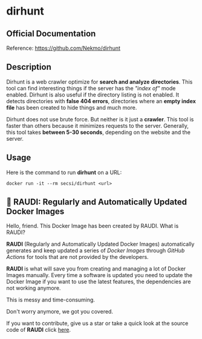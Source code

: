 # dirhunt

## Official Documentation
Reference: https://github.com/Nekmo/dirhunt
## Description
Dirhunt is a web crawler optimize for **search and analyze directories**. This tool can find interesting things if the
server has the *"index of"* mode enabled. Dirhunt is also useful if the directory listing is not enabled. It detects
directories with **false 404 errors**, directories where an **empty index file** has been created to hide things and
much more.

Dirhunt does not use brute force. But neither is it just a **crawler**. This tool is faster than others because it
minimizes requests to the server. Generally, this tool takes **between 5-30 seconds**, depending on the website and
the server.

## Usage
Here is the command to run **dirhunt** on a URL:
```
docker run -it --rm secsi/dirhunt <url>
```

## 🐳 RAUDI: Regularly and Automatically Updated Docker Images

Hello, friend. This Docker Image has been created by RAUDI. What is RAUDI?

**RAUDI** (Regularly and Automatically Updated Docker Images) automatically generates and keep updated a series of *Docker Images* through *GitHub Actions* for tools that are not provided by the developers.

**RAUDI** is what will save you from creating and managing a lot of Docker Images manually. Every time a software is updated you need to update the Docker Image if you want to use the latest features, the dependencies are not working anymore. 

This is messy and time-consuming. 

Don't worry anymore, we got you covered.

If you want to contribute, give us a star or take a quick look at the source code of **RAUDI** click [here](https://github.com/cybersecsi/RAUDI).
